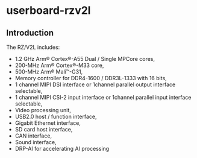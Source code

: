 # userboard-rzv2l

## Introduction

The RZ/V2L includes:

- 1.2 GHz Arm® Cortex®-A55 Dual / Single MPCore cores,
- 200-MHz Arm® Cortex®-M33 core,
- 500-MHz Arm® Mali™-G31,
- Memory controller for DDR4-1600 / DDR3L-1333 with 16 bits,
- 1 channel MIPI DSI interface or 1channel parallel output interface selectable,
- 1 channel MIPI CSI-2 input interface or 1channel parallel input interface selectable,
- Video processing unit,
- USB2.0 host / function interface,
- Gigabit Ethernet interface,
- SD card host interface,
- CAN interface,
- Sound interface,
- DRP-AI for accelerating AI processing
